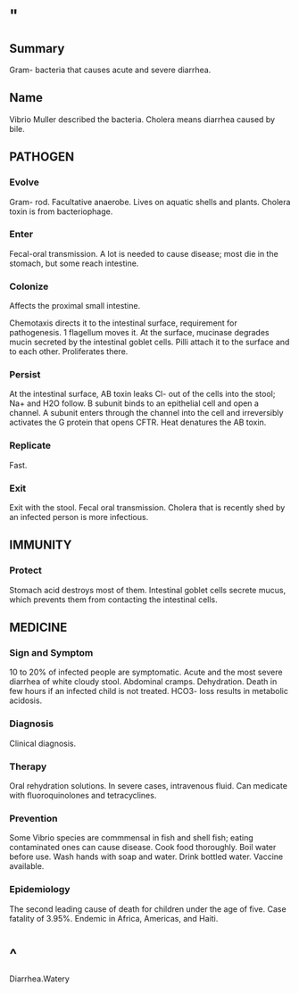 # "

## Summary

Gram- bacteria that causes acute and severe diarrhea.

## Name

Vibrio Muller described the bacteria.
Cholera means diarrhea caused by bile.

## PATHOGEN

### Evolve

Gram- rod.
Facultative anaerobe.
Lives on aquatic shells and plants.
Cholera toxin is from bacteriophage.

### Enter

Fecal-oral transmission.
A lot is needed to cause disease; most die in the stomach, but some reach intestine.

### Colonize

Affects the proximal small intestine.

Chemotaxis directs it to the intestinal surface, requirement for pathogenesis.
1 flagellum moves it.
At the surface, mucinase degrades mucin secreted by the intestinal goblet cells.
Pilli attach it to the surface and to each other.
Proliferates there.

### Persist

At the intestinal surface, AB toxin leaks Cl- out of the cells into the stool; Na+ and H2O follow.
B subunit binds to an epithelial cell and open a channel.
A subunit enters through the channel into the cell and irreversibly activates the G protein that opens CFTR.
Heat denatures the AB toxin.

### Replicate

Fast.

### Exit

Exit with the stool.
Fecal oral transmission.
Cholera that is recently shed by an infected person is more infectious.

## IMMUNITY

### Protect

Stomach acid destroys most of them.
Intestinal goblet cells secrete mucus, which prevents them from contacting the intestinal cells.

## MEDICINE

### Sign and Symptom

10 to 20% of infected people are symptomatic.
Acute and the most severe diarrhea of white cloudy stool.
Abdominal cramps.
Dehydration.
Death in few hours if an infected child is not treated.
HCO3- loss results in metabolic acidosis.

### Diagnosis

Clinical diagnosis.

### Therapy

Oral rehydration solutions.
In severe cases, intravenous fluid.
Can medicate with fluoroquinolones and tetracyclines.

### Prevention

Some Vibrio species are commmensal in fish and shell fish; eating contaminated ones can cause disease.
Cook food thoroughly.
Boil water before use.
Wash hands with soap and water.
Drink bottled water.
Vaccine available.

### Epidemiology

The second leading cause of death for children under the age of five.
Case fatality of 3.95%.
Endemic in Africa, Americas, and Haiti.

# ^

Diarrhea.Watery
